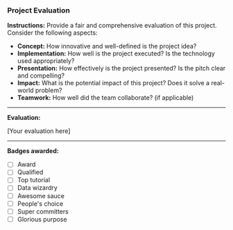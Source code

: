 ### Project Evaluation

**Instructions:** Provide a fair and comprehensive evaluation of this project. Consider the following aspects:

- **Concept:** How innovative and well-defined is the project idea?
- **Implementation:** How well is the project executed? Is the technology used appropriately?
- **Presentation:** How effectively is the project presented? Is the pitch clear and compelling?
- **Impact:** What is the potential impact of this project? Does it solve a real-world problem?
- **Teamwork:** How well did the team collaborate? (if applicable)

---

**Evaluation:**

[Your evaluation here]

---

**Badges awarded:**

- [ ] Award
- [ ] Qualified
- [ ] Top tutorial
- [ ] Data wizardry
- [ ] Awesome sauce
- [ ] People's choice
- [ ] Super committers
- [ ] Glorious purpose
